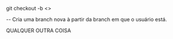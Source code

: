git checkout -b <<nome da branch>>

-- Cria uma branch nova à partir da branch em que o usuário está.

QUALQUER OUTRA COISA